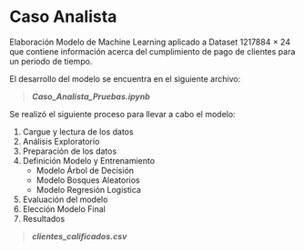 # Caso Analista


Elaboración Modelo de Machine Learning aplicado a Dataset 1217884 × 24 que contiene información acerca del cumplimiento de pago de clientes para un periodo de tiempo.

El desarrollo del modelo se encuentra en el siguiente archivo:

 > ***Caso_Analista_Pruebas.ipynb***



Se realizó el siguiente proceso para llevar a cabo el modelo:

1.  Cargue y lectura de los datos
2.  Análisis Exploratorio
3.  Preparación de los datos
4.  Definición Modelo y Entrenamiento
    - Modelo Árbol de Decisión
    - Modelo Bosques Aleatorios
    - Modelo Regresión Logistica
5. Evaluación del modelo
6. Elección Modelo Final
7. Resultados 
> ***clientes_calificados.csv***
  

